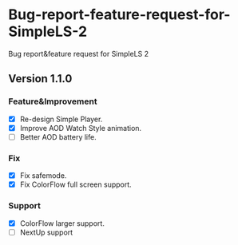 # Bug-report-feature-request-for-SimpleLS-2
Bug report&amp;feature request for SimpleLS 2

## Version 1.1.0
### Feature&amp;Improvement
- [x] Re-design Simple Player.
- [x] Improve AOD Watch Style animation.
- [ ] Better AOD battery life.
### Fix
- [x] Fix safemode.
- [x] Fix ColorFlow full screen support.
### Support
- [x] ColorFlow larger support.
- [ ] NextUp support
